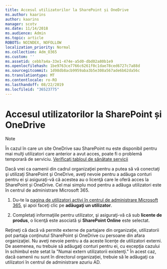 ```yaml
---
title: Accesul utilizatorilor la SharePoint și OneDrive
ms.author: kaarins
author: kaarins
manager: scotv
ms.date: 11/14/2018
ms.audience: Admin
ms.topic: article
ROBOTS: NOINDEX, NOFOLLOW
localization_priority: Normal
ms.collection: Adm_O365
ms.custom: ''
ms.assetid: cebb7a4a-33e1-474e-a5d0-dbd02a80b1e9
ms.openlocfilehash: 1be9763ce7766c6261f0c1dae78ced6727c7a88d
ms.sourcegitcommit: 1d98db8acb9959aba3b5e308a567ade6b62da56c
ms.translationtype: MT
ms.contentlocale: ro-RO
ms.lasthandoff: 08/22/2019
ms.locfileid: "36523775"
---
```

# <a name="give-users-access-to-sharepoint-and-onedrive"></a>Accesul utilizatorilor la SharePoint și OneDrive

> [!NOTE]
> În cazul în care un site OneDrive sau SharePoint nu este disponibil pentru mai mulţi utilizatori care anterior a avut acces, poate fi o problemă temporară de serviciu. [Verificaţi tabloul de sănătate servicii](https://portal.office.com/adminportal/home#/servicehealth)
  
Dacă vrei ca oamenii din cadrul organizaţiei pentru a putea să vă conectaţi şi utilizaţi SharePoint şi OneDrive, aveţi nevoie pentru a adăuga conturi pentru ei şi asiguraţi-vă că acestea au o licenţă care le oferă acces la SharePoint și OneDrive. Cel mai simplu mod pentru a adăuga utilizatori este în centrul de administrare Microsoft 365.
  
1. Du-te la [pagina de utilizatori activi în centrul de administrare Microsoft 365](https://portal.office.com/adminportal/home#/users), şi apoi faceţi clic pe **adăugaţi un utilizator**.
    
2. Completaţi informaţiile pentru utilizator, şi asiguraţi-vă că sub **licente de produs**, o licenţă este asociată şi **SharePoint Online** este selectat. 
    
Reţineţi că dacă vă permite externe de partajare din organizaţie, utilizatorii pot partaja conținutul SharePoint și OneDrive cu persoane din afara organizaţiei. Nu aveţi nevoie pentru a da aceste licenţe de utilizatori externi. De asemenea, nu trebuie să adăugaţi conturi pentru ei, cu excepţia cazului în schimbul este setat la "Numai extern utilizatorii existenţi." În acest caz, dacă oamenii nu sunt în directorul organizaţiei, trebuie să le adăugaţi ca utilizatori în centrul de administrare azuriu AD.
  

